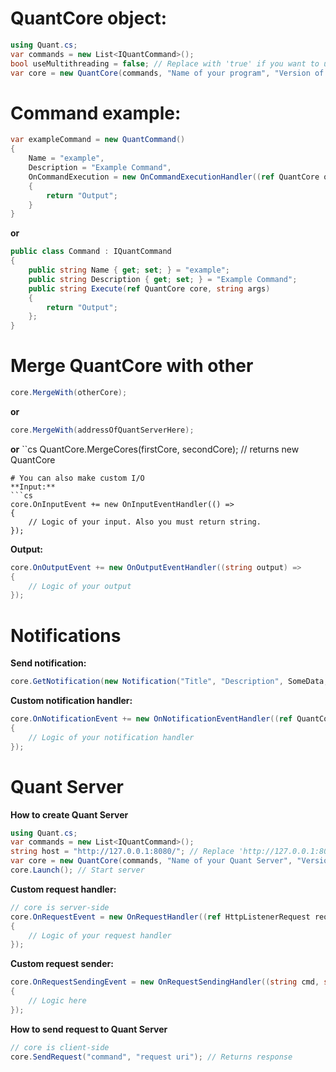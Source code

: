 # QuantCore object:
```cs
using Quant.cs;
var commands = new List<IQuantCommand>();
bool useMultithreading = false; // Replace with 'true' if you want to use multi threading
var core = new QuantCore(commands, "Name of your program", "Version of your program", useMultithreading);
```
# Command example:
```cs
var exampleCommand = new QuantCommand()
{
    Name = "example",
    Description = "Example Command",
    OnCommandExecution = new OnCommandExecutionHandler((ref QuantCore quantCore, string s) =>
    {
        return "Output";
    }
}
```
**or**
```cs
public class Command : IQuantCommand
{
    public string Name { get; set; } = "example";
    public string Description { get; set; } = "Example Command";
    public string Execute(ref QuantCore core, string args)
    {
        return "Output";
    };
}
```
# Merge QuantCore with other
```cs
core.MergeWith(otherCore);
```
**or**
```cs
core.MergeWith(addressOfQuantServerHere);
```
**or**
``cs
QuantCore.MergeCores(firstCore, secondCore); // returns new QuantCore
```
# You can also make custom I/O
**Input:**
```cs
core.OnInputEvent += new OnInputEventHandler(() =>
{
    // Logic of your input. Also you must return string.
});
```
**Output:**
```cs
core.OnOutputEvent += new OnOutputEventHandler((string output) =>
{
    // Logic of your output
});
```

# Notifications
**Send notification:**
```cs
core.GetNotification(new Notification("Title", "Description", SomeData, Sender)); // SomeData and Sender are not necessary
```

**Custom notification handler:**
```cs
core.OnNotificationEvent += new OnNotificationEventHandler((ref QuantCore core, ref Notification notification) =>
{
    // Logic of your notification handler
});
```

# Quant Server

**How to create Quant Server**
```cs
using Quant.cs;
var commands = new List<IQuantCommand>();
string host = "http://127.0.0.1:8080/"; // Replace 'http://127.0.0.1:8080/' with other if necessary
var core = new QuantCore(commands, "Name of your Quant Server", "Version of your Quant Server", false, host);
core.Launch(); // Start server
```

**Custom request handler:**
```cs
// core is server-side
core.OnRequestEvent = new OnRequestHandler((ref HttpListenerRequest request, ref HttpListenerResponse response, ref HttpListenerContext context, ref HttpListener server, ref ServerQuantCore quantCore) =>
{
    // Logic of your request handler
});
```

**Custom request sender:**
```cs
core.OnRequestSendingEvent = new OnRequestSendingHandler((string cmd, string address, QuantRequestType quantRequest) =>
{
    // Logic here
});
```

**How to send request to Quant Server**
```cs
// core is client-side
core.SendRequest("command", "request uri"); // Returns response
```

